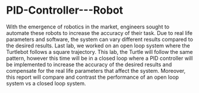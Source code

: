 # PID-Controller---Robot

 With the emergence of robotics in the market, engineers sought to automate these robots to increase the accuracy of their task. Due to real life parameters and software, the system can vary different results compared to the desired results. Last lab, we worked on an open loop system where the Turtlebot follows a square trajectory. This lab, the Turtle will follow the same pattern, however this time will be in a closed loop where a PID controller will be implemented to increase the accuracy of the desired results and compensate for the real life parameters that affect the system. Moreover, this report will compare and contrast the performance of an open loop system vs a closed loop system. 
